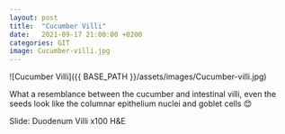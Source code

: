 ```yaml
---
layout: post
title:  "Cucumber Villi"
date:   2021-09-17 21:00:00 +0200
categories: GIT
image: Cucumber-villi.jpg
---
```


![Cucumber Villi]({{ BASE_PATH }}/assets/images/Cucumber-villi.jpg)


What a resemblance between the cucumber and intestinal villi, even the seeds look like the columnar epithelium nuclei and goblet cells 😊

Slide: Duodenum Villi x100 H&E

